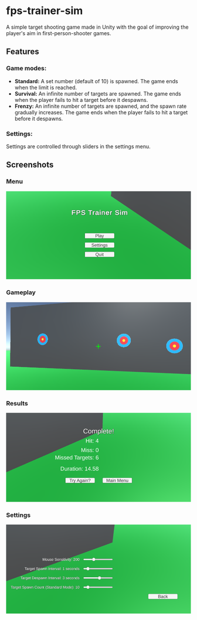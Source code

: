 # fps-trainer-sim
A simple target shooting game made in Unity with the goal of improving the player's aim in first-person-shooter games.

## Features
### Game modes:
* **Standard:** A set number (default of 10) is spawned. The game ends when the limit is reached.
* **Survival:** An infinite number of targets are spawned. The game ends when the player fails to hit a target before it despawns.
* **Frenzy:** An infinite number of targets are spawned, and the spawn rate gradually increases. The game ends when the player fails to hit a target before it despawns.

### Settings:
Settings are controlled through sliders in the settings menu.

## Screenshots

### Menu
![image](docs/images/1.png)

### Gameplay
![image](docs/images/2.png)

### Results
![image](docs/images/3.png)

### Settings
![image](docs/images/4.png)
